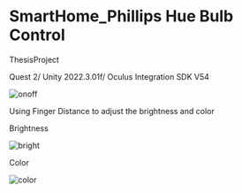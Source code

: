 # SmartHome_Phillips Hue Bulb Control
ThesisProject

Quest 2/ Unity 2022.3.01f/ Oculus Integration SDK V54

![onoff](https://github.com/NarrowSpace/SmartHomeMR_WIP/assets/105491905/896e258a-a7c1-45ea-a957-75f1acb402d2)



Using Finger Distance to adjust the brightness and color

Brightness

![bright](https://github.com/NarrowSpace/SmartHomeMR_WIP/assets/105491905/8f7f7d2c-989c-4214-94b8-e4e8145583f6)

Color

![color](https://github.com/NarrowSpace/SmartHomeMR_WIP/assets/105491905/410ec134-0ac3-4ea8-b726-21136d79586d)
